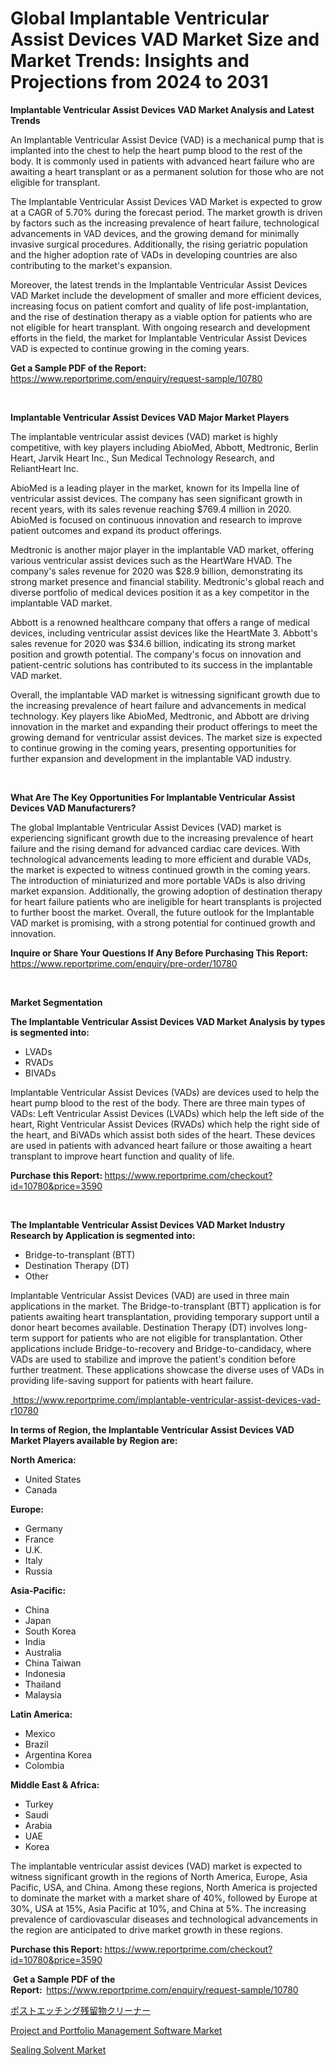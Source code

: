 <p><h1>Global Implantable Ventricular Assist Devices VAD Market Size and Market Trends: Insights and Projections from 2024 to 2031</h1></p><p><strong>Implantable Ventricular Assist Devices VAD Market Analysis and Latest Trends</strong></p>
<p><p>An Implantable Ventricular Assist Device (VAD) is a mechanical pump that is implanted into the chest to help the heart pump blood to the rest of the body. It is commonly used in patients with advanced heart failure who are awaiting a heart transplant or as a permanent solution for those who are not eligible for transplant.</p><p>The Implantable Ventricular Assist Devices VAD Market is expected to grow at a CAGR of 5.70% during the forecast period. The market growth is driven by factors such as the increasing prevalence of heart failure, technological advancements in VAD devices, and the growing demand for minimally invasive surgical procedures. Additionally, the rising geriatric population and the higher adoption rate of VADs in developing countries are also contributing to the market's expansion.</p><p>Moreover, the latest trends in the Implantable Ventricular Assist Devices VAD Market include the development of smaller and more efficient devices, increasing focus on patient comfort and quality of life post-implantation, and the rise of destination therapy as a viable option for patients who are not eligible for heart transplant. With ongoing research and development efforts in the field, the market for Implantable Ventricular Assist Devices VAD is expected to continue growing in the coming years.</p></p>
<p><strong>Get a Sample PDF of the Report:&nbsp;</strong> <a href="https://www.reportprime.com/enquiry/request-sample/10780">https://www.reportprime.com/enquiry/request-sample/10780</a></p>
<p>&nbsp;</p>
<p><strong>Implantable Ventricular Assist Devices VAD Major Market Players</strong></p>
<p><p>The implantable ventricular assist devices (VAD) market is highly competitive, with key players including AbioMed, Abbott, Medtronic, Berlin Heart, Jarvik Heart Inc., Sun Medical Technology Research, and ReliantHeart Inc.</p><p>AbioMed is a leading player in the market, known for its Impella line of ventricular assist devices. The company has seen significant growth in recent years, with its sales revenue reaching $769.4 million in 2020. AbioMed is focused on continuous innovation and research to improve patient outcomes and expand its product offerings.</p><p>Medtronic is another major player in the implantable VAD market, offering various ventricular assist devices such as the HeartWare HVAD. The company's sales revenue for 2020 was $28.9 billion, demonstrating its strong market presence and financial stability. Medtronic's global reach and diverse portfolio of medical devices position it as a key competitor in the implantable VAD market.</p><p>Abbott is a renowned healthcare company that offers a range of medical devices, including ventricular assist devices like the HeartMate 3. Abbott's sales revenue for 2020 was $34.6 billion, indicating its strong market position and growth potential. The company's focus on innovation and patient-centric solutions has contributed to its success in the implantable VAD market.</p><p>Overall, the implantable VAD market is witnessing significant growth due to the increasing prevalence of heart failure and advancements in medical technology. Key players like AbioMed, Medtronic, and Abbott are driving innovation in the market and expanding their product offerings to meet the growing demand for ventricular assist devices. The market size is expected to continue growing in the coming years, presenting opportunities for further expansion and development in the implantable VAD industry.</p></p>
<p>&nbsp;</p>
<p><strong>What Are The Key Opportunities For Implantable Ventricular Assist Devices VAD Manufacturers?</strong></p>
<p><p>The global Implantable Ventricular Assist Devices (VAD) market is experiencing significant growth due to the increasing prevalence of heart failure and the rising demand for advanced cardiac care devices. With technological advancements leading to more efficient and durable VADs, the market is expected to witness continued growth in the coming years. The introduction of miniaturized and more portable VADs is also driving market expansion. Additionally, the growing adoption of destination therapy for heart failure patients who are ineligible for heart transplants is projected to further boost the market. Overall, the future outlook for the Implantable VAD market is promising, with a strong potential for continued growth and innovation.</p></p>
<p><strong>Inquire or Share Your Questions If Any Before Purchasing This Report:</strong> <a href="https://www.reportprime.com/enquiry/pre-order/10780">https://www.reportprime.com/enquiry/pre-order/10780</a></p>
<p>&nbsp;</p>
<p><strong>Market Segmentation</strong></p>
<p><strong>The Implantable Ventricular Assist Devices VAD Market Analysis by types is segmented into:</strong></p>
<p><ul><li>LVADs</li><li>RVADs</li><li>BIVADs</li></ul></p>
<p><p>Implantable Ventricular Assist Devices (VADs) are devices used to help the heart pump blood to the rest of the body. There are three main types of VADs: Left Ventricular Assist Devices (LVADs) which help the left side of the heart, Right Ventricular Assist Devices (RVADs) which help the right side of the heart, and BiVADs which assist both sides of the heart. These devices are used in patients with advanced heart failure or those awaiting a heart transplant to improve heart function and quality of life.</p></p>
<p><strong>Purchase this Report:&nbsp;</strong><a href="https://www.reportprime.com/checkout?id=10780&price=3590">https://www.reportprime.com/checkout?id=10780&price=3590</a></p>
<p>&nbsp;</p>
<p><strong>The Implantable Ventricular Assist Devices VAD Market Industry Research by Application is segmented into:</strong></p>
<p><ul><li>Bridge-to-transplant (BTT)</li><li>Destination Therapy (DT)</li><li>Other</li></ul></p>
<p><p>Implantable Ventricular Assist Devices (VAD) are used in three main applications in the market. The Bridge-to-transplant (BTT) application is for patients awaiting heart transplantation, providing temporary support until a donor heart becomes available. Destination Therapy (DT) involves long-term support for patients who are not eligible for transplantation. Other applications include Bridge-to-recovery and Bridge-to-candidacy, where VADs are used to stabilize and improve the patient's condition before further treatment. These applications showcase the diverse uses of VADs in providing life-saving support for patients with heart failure.</p></p>
<p><a href="https://www.reportprime.com/implantable-ventricular-assist-devices-vad-r10780">&nbsp;https://www.reportprime.com/implantable-ventricular-assist-devices-vad-r10780</a></p>
<p><strong>In terms of Region, the Implantable Ventricular Assist Devices VAD Market Players available by Region are:</strong></p>
<p>
    <p> <strong> North America: </strong>
        <ul>
            <li>United States</li>
            <li>Canada</li>
        </ul>
        </p> 
    <p> <strong> Europe: </strong>
        <ul>
            <li>Germany</li>
            <li>France</li>
            <li>U.K.</li>
            <li>Italy</li>
            <li>Russia</li>
        </ul>
        </p> 
    <p> <strong> Asia-Pacific: </strong>
        <ul>
            <li>China</li>
            <li>Japan</li>
            <li>South Korea</li>
            <li>India</li>
            <li>Australia</li>
            <li>China Taiwan</li>
            <li>Indonesia</li>
            <li>Thailand</li>
            <li>Malaysia</li>
        </ul>
        </p> 
    <p> <strong> Latin America: </strong>
        <ul>
            <li>Mexico</li>
            <li>Brazil</li>
            <li>Argentina Korea</li>
            <li>Colombia</li>
        </ul>
        </p> 
    <p> <strong> Middle East & Africa: </strong>
        <ul>
            <li>Turkey</li>
            <li>Saudi</li>
            <li>Arabia</li>
            <li>UAE</li>
            <li>Korea</li>
        </ul>
    </p>
    </p>
<p><p>The implantable ventricular assist devices (VAD) market is expected to witness significant growth in the regions of North America, Europe, Asia Pacific, USA, and China. Among these regions, North America is projected to dominate the market with a market share of 40%, followed by Europe at 30%, USA at 15%, Asia Pacific at 10%, and China at 5%. The increasing prevalence of cardiovascular diseases and technological advancements in the region are anticipated to drive market growth in these regions.</p></p>
<p><strong>Purchase this Report: </strong><a href="https://www.reportprime.com/checkout?id=10780&price=3590">https://www.reportprime.com/checkout?id=10780&price=3590</a></p>
<p>&nbsp;<strong>Get a Sample PDF of the Report:&nbsp;&nbsp;</strong><a href="https://www.reportprime.com/enquiry/request-sample/10780">https://www.reportprime.com/enquiry/request-sample/10780</a></p>
<p><strong></strong></p>
<p><p><a href="https://github.com/avbqbctihcbe2/Market-Research-Report-List-3/blob/main/973071799554.md">ポストエッチング残留物クリーナー</a></p><p><a href="https://issuu.com/reportprime-2/docs/project-and-portfolio-management-software-market-s">Project and Portfolio Management Software Market</a></p><p><a href="https://view.publitas.com/reportprime-1/global-sealing-solvent-market-size-and-market-trends-analysis-by-regional-outlook-competitive-strategies-forecasted-for-period-from-2024-to-2031/">Sealing Solvent Market</a></p></p>